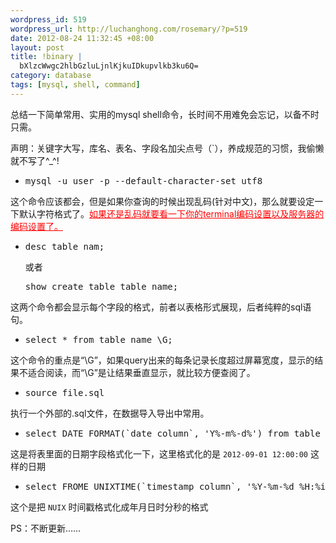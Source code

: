 ```yaml
--- 
wordpress_id: 519
wordpress_url: http://luchanghong.com/rosemary/?p=519
date: 2012-08-24 11:32:45 +08:00
layout: post
title: !binary |
  bXlzcWwgc2hlbGzluLjnlKjkuIDkupvlkb3ku6Q=
category: database
tags: [mysql, shell, command]
---
```

总结一下简单常用、实用的mysql shell命令，长时间不用难免会忘记，以备不时只需。

声明：关键字大写，库名、表名、字段名加尖点号（`），养成规范的习惯，我偷懒就不写了^_^!

- <pre class="prettyprint">mysql -u user -p --default-character-set utf8</pre>
这个命令应该都会，但是如果你查询的时候出现乱码(针对中文)，那么就要设定一下默认字符格式了。<span style="text-decoration: underline; color: #ff0000;">如果还是乱码就要看一下你的terminal编码设置以及服务器的编码设置了。</span>

- <pre class="prettyprint">desc table_nam;</pre>或者<pre class="prettyprint">show create table table_name;</pre>
这两个命令都会显示每个字段的格式，前者以表格形式展现，后者纯粹的sql语句。

- <pre class="prettyprint">select * from table_name \G;</pre>
这个命令的重点是“\G”，如果query出来的每条记录长度超过屏幕宽度，显示的结果不适合阅读，而“\G”是让结果垂直显示，就比较方便查阅了。

- <pre class="prettyprint">source file.sql</pre>
执行一个外部的.sql文件，在数据导入导出中常用。

- <pre class="prettyprint">select DATE_FORMAT(`date_column`, 'Y%-m%-d%') from table_name;</pre>
这是将表里面的日期字段格式化一下，这里格式化的是 `2012-09-01 12:00:00` 这样的日期

- <pre class="prettyprint">select FROME_UNIXTIME(`timestamp_column`, '%Y-%m-%d %H:%i:%S') from table_name;</pre>
这个是把 `NUIX` 时间戳格式化成年月日时分秒的格式

PS：不断更新……
